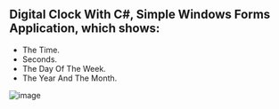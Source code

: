## Digital Clock With C#, Simple Windows Forms Application, which shows: 

- The Time.
- Seconds.
- The Day Of The Week.
- The Year And The Month.

![image](https://user-images.githubusercontent.com/109627707/194405044-9bea6bda-cb79-45ef-9564-57e7ccfb1d2e.png)



